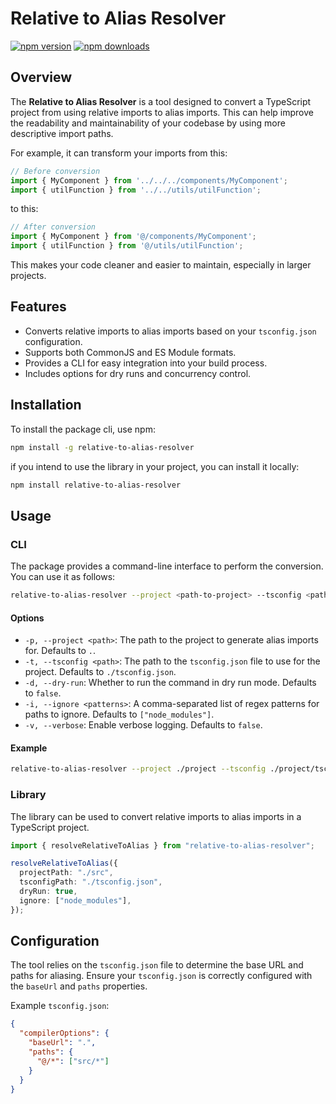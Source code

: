 # Relative to Alias Resolver

[![npm version](https://badge.fury.io/js/relative-to-alias-resolver.svg)](https://badge.fury.io/js/relative-to-alias-resolver)
[![npm downloads](https://img.shields.io/npm/dm/relative-to-alias-resolver.svg)](https://www.npmjs.com/package/relative-to-alias-resolver)

## Overview

The **Relative to Alias Resolver** is a tool designed to convert a TypeScript project from using relative imports to alias imports. This can help improve the readability and maintainability of your codebase by using more descriptive import paths.

For example, it can transform your imports from this:

```typescript
// Before conversion
import { MyComponent } from '../../../components/MyComponent';
import { utilFunction } from '../../utils/utilFunction';
```

to this:

```typescript
// After conversion
import { MyComponent } from '@/components/MyComponent';
import { utilFunction } from '@/utils/utilFunction';
```

This makes your code cleaner and easier to maintain, especially in larger projects.

## Features

- Converts relative imports to alias imports based on your `tsconfig.json` configuration.
- Supports both CommonJS and ES Module formats.
- Provides a CLI for easy integration into your build process.
- Includes options for dry runs and concurrency control.

## Installation

To install the package cli, use npm:

```bash
npm install -g relative-to-alias-resolver
```

if you intend to use the library in your project, you can install it locally:

```bash
npm install relative-to-alias-resolver
```

## Usage

### CLI

The package provides a command-line interface to perform the conversion. You can use it as follows:

```bash
relative-to-alias-resolver --project <path-to-project> --tsconfig <path-to-tsconfig>
```

#### Options

- `-p, --project <path>`: The path to the project to generate alias imports for. Defaults to `.`.
- `-t, --tsconfig <path>`: The path to the `tsconfig.json` file to use for the project. Defaults to `./tsconfig.json`.
- `-d, --dry-run`: Whether to run the command in dry run mode. Defaults to `false`.
- `-i, --ignore <patterns>`: A comma-separated list of regex patterns for paths to ignore. Defaults to `["node_modules"]`.
- `-v, --verbose`: Enable verbose logging. Defaults to `false`.

#### Example

```bash
relative-to-alias-resolver --project ./project --tsconfig ./project/tsconfig.json
```

### Library

The library can be used to convert relative imports to alias imports in a TypeScript project.

```typescript
import { resolveRelativeToAlias } from "relative-to-alias-resolver";

resolveRelativeToAlias({
  projectPath: "./src",
  tsconfigPath: "./tsconfig.json",
  dryRun: true,
  ignore: ["node_modules"],
});
```

## Configuration

The tool relies on the `tsconfig.json` file to determine the base URL and paths for aliasing. Ensure your `tsconfig.json` is correctly configured with the `baseUrl` and `paths` properties.

Example `tsconfig.json`:

```json
{
  "compilerOptions": {
    "baseUrl": ".",
    "paths": {
      "@/*": ["src/*"]
    }
  }
}
```

